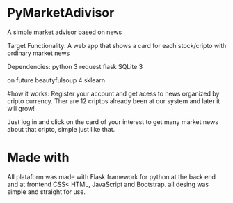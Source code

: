 # PyMarketAdivisor
A simple market advisor based on news

Target Functionality:
A web app that shows a card for each stock/cripto with ordinary market news

Dependencies:
python 3
request
flask
SQLite 3

on future
beautyfulsoup 4
sklearn

#how it works:
Register your account and get acess to news organized by cripto currency.
Ther are 12 criptos already been at our system and later it will grow!

Just log in and click  on the card of your interest to get many market news about that cripto, simple just like that.

# Made with 
All plataform was made with Flask framework for python at the back end and at frontend CSS< HTML, JavaScript and Bootstrap.
all desing was simple and straight for use.

